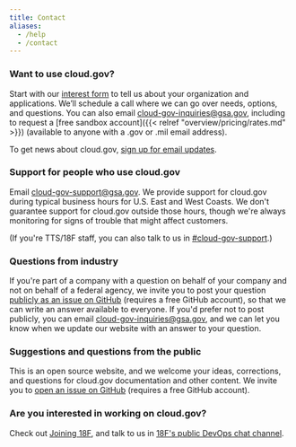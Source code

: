 ```yaml
---
title: Contact
aliases:
  - /help
  - /contact
---
```


### Want to use cloud.gov?

Start with our [interest form](https://docs.google.com/forms/d/e/1FAIpQLSevZfuJ_4KE-MZlm9gttYfsXQp0PJL7OR6k6LbZ9XnFn-oA6g/viewform) to tell us about your organization and applications</a>. We’ll schedule a call where we can go over needs, options, and questions. You can also email [cloud-gov-inquiries@gsa.gov](mailto:cloud-gov-inquiries@gsa.gov), including to request a [free sandbox account]({{< relref "overview/pricing/rates.md" >}}) (available to anyone with a .gov or .mil email address).

To get news about cloud.gov, [sign up for email updates](/#updates).

### Support for people who use cloud.gov

Email [cloud-gov-support@gsa.gov](mailto:cloud-gov-support@gsa.gov). We provide support for cloud.gov during typical business hours for U.S. East and West Coasts. We don't guarantee support for cloud.gov outside those hours, though we're always monitoring for signs of trouble that might affect customers.

(If you're TTS/18F staff, you can also talk to us in [#cloud-gov-support](https://gsa-tts.slack.com/messages/cloud-gov-support).)

### Questions from industry

If you're part of a company with a question on behalf of your company and not on behalf of a federal agency, we invite you to post your question [publicly as an issue on GitHub](https://github.com/18F/cg-site/issues/new) (requires a free GitHub account), so that we can write an answer available to everyone. If you'd prefer not to post publicly, you can email [cloud-gov-inquiries@gsa.gov](mailto:cloud-gov-inquiries@gsa.gov), and we can let you know when we update our website with an answer to your question.

### Suggestions and questions from the public

This is an open source website, and we welcome your ideas, corrections, and questions for cloud.gov documentation and other content. We invite you to [open an issue on GitHub](https://github.com/18F/cg-site/issues/new) (requires a free GitHub account).

### Are you interested in working on cloud.gov?

Check out [Joining 18F](https://pages.18f.gov/joining-18f/), and talk to us in [18F's public DevOps chat channel](https://chat.18f.gov/).
